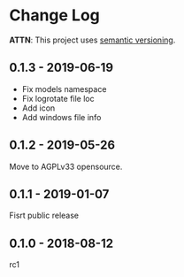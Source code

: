 # Change Log

**ATTN**: This project uses [semantic versioning](http://semver.org/).

## 0.1.3 - 2019-06-19
- Fix models namespace
- Fix logrotate file loc
- Add icon
- Add windows file info

## 0.1.2 - 2019-05-26
Move to AGPLv33 opensource.

## 0.1.1 - 2019-01-07
Fisrt public release

## 0.1.0 - 2018-08-12
rc1
